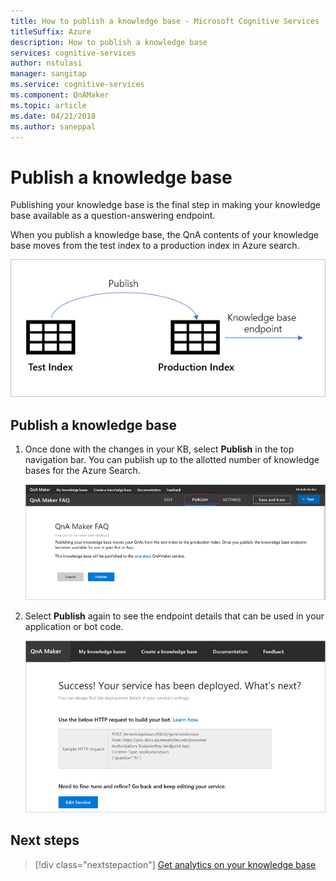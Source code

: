 ```yaml
---
title: How to publish a knowledge base - Microsoft Cognitive Services | Microsoft Docs
titleSuffix: Azure
description: How to publish a knowledge base 
services: cognitive-services
author: nstulasi
manager: sangitap
ms.service: cognitive-services
ms.component: QnAMaker
ms.topic: article
ms.date: 04/21/2018
ms.author: saneppal
---
```

# Publish a knowledge base

Publishing your knowledge base is the final step in making your knowledge base available as a question-answering endpoint. 

When you publish a knowledge base, the QnA contents of your knowledge base moves from the test index to a production index in Azure search.

![Publish prod test index](../media/qnamaker-how-to-publish-kb/publish-prod-test.png)

## Publish a knowledge base

1. Once done with the changes in your KB, select **Publish** in the top navigation bar. You can publish up to the allotted number of knowledge bases for the Azure Search. 

    ![Publish knowledge base](../media/qnamaker-how-to-publish-kb/publish.png)

2. Select **Publish** again to see the endpoint details that can be used in your application or bot code.

    ![Publish knowledge base](../media/qnamaker-how-to-publish-kb/publish-success.png)
	
## Next steps

> [!div class="nextstepaction"]
> [Get analytics on your knowledge base](./get-analytics-knowledge-base.md)
